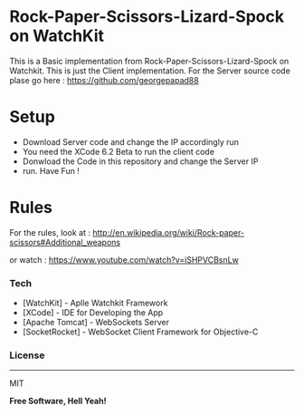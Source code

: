 # Rock-Paper-Scissors-Lizard-Spock on WatchKit

This is a Basic implementation from Rock-Paper-Scissors-Lizard-Spock on Watchkit. This is just the Client implementation. For the Server source code plase go here : https://github.com/georgepapad88

# Setup
- Download Server code and change the IP accordingly run
- You need the XCode 6.2 Beta to run the client code
- Donwload the Code in this repository and change the Server IP
- run. Have Fun !

# Rules
For the rules, look at :
http://en.wikipedia.org/wiki/Rock-paper-scissors#Additional_weapons

or watch :
https://www.youtube.com/watch?v=iSHPVCBsnLw

### Tech

* [WatchKit] - Aplle Watchkit Framework
* [XCode] - IDE for Developing the App
* [Apache Tomcat] - WebSockets Server
* [SocketRocket] - WebSocket Client Framework for Objective-C

### License
----

MIT


**Free Software, Hell Yeah!**

[Enes Poyraz]:https://github.com/epoyraz/
[Georgious Papadopoulos]:https://github.com/georgepapad88


